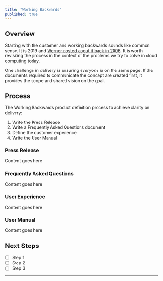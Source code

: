 ```yaml
---
title: "Working Backwards"
published: true
---
```


## Overview
Starting with the customer and working backwards sounds like common sense.  It is 2019 and [Werner posted about it back
in 2006][1].  It is worth revisiting the process in the context of the problems we try to solve in cloud computing today.

One challenge in delivery is ensuring _everyone_ is on the same page.  If the documents required to communicate the 
concept are created first, it provides the scope and shared vision on the goal.

## Process
The Working Backwards product definition process to achieve clarity on delivery:

1. Write the Press Release
1. Write a Frequently Asked Questions document
1. Define the customer experience
1. Write the User Manual

### Press Release
Content goes here

### Frequently Asked Questions
Content goes here

### User Experience
Content goes here

### User Manual
Content goes here

## Next Steps

* [ ] Step 1
* [ ] Step 2
* [ ] Step 3

---
[1]: https://www.allthingsdistributed.com/2006/11/working_backwards.html
